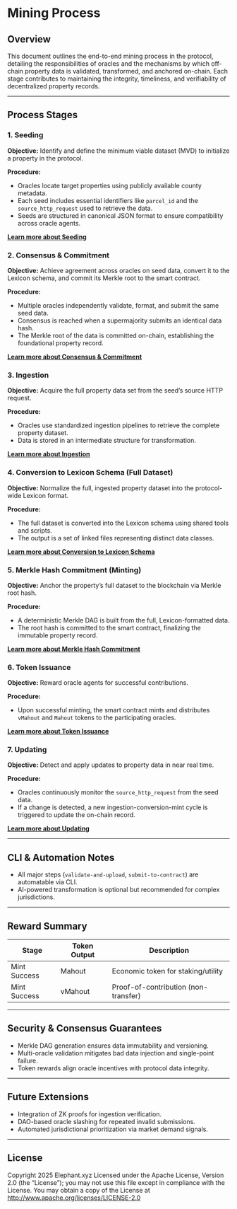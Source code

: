 # Mining Process

## Overview

This document outlines the end-to-end mining process in the protocol, detailing the responsibilities of oracles and the mechanisms by which off-chain property data is validated, transformed, and anchored on-chain. Each stage contributes to maintaining the integrity, timeliness, and verifiability of decentralized property records.

---

## Process Stages

### 1. Seeding

**Objective:** Identify and define the minimum viable dataset (MVD) to initialize a property in the protocol.

**Procedure:**
- Oracles locate target properties using publicly available county metadata.
- Each seed includes essential identifiers like `parcel_id` and the `source_http_request` used to retrieve the data.
- Seeds are structured in canonical JSON format to ensure compatibility across oracle agents.

**[Learn more about Seeding](./1_SEEDING.md)**

### 2. Consensus & Commitment

**Objective:** Achieve agreement across oracles on seed data, convert it to the Lexicon schema, and commit its Merkle root to the smart contract.

**Procedure:**
- Multiple oracles independently validate, format, and submit the same seed data.
- Consensus is reached when a supermajority submits an identical data hash.
- The Merkle root of the data is committed on-chain, establishing the foundational property record.

**[Learn more about Consensus & Commitment](./2_CONSENSUS_AND_COMMITMENT.md)**

### 3. Ingestion

**Objective:** Acquire the full property data set from the seed’s source HTTP request.

**Procedure:**
- Oracles use standardized ingestion pipelines to retrieve the complete property dataset.
- Data is stored in an intermediate structure for transformation.

**[Learn more about Ingestion](./3_INGESTION.md)**

### 4. Conversion to Lexicon Schema (Full Dataset)

**Objective:** Normalize the full, ingested property dataset into the protocol-wide Lexicon format.

**Procedure:**
- The full dataset is converted into the Lexicon schema using shared tools and scripts.
- The output is a set of linked files representing distinct data classes.

**[Learn more about Conversion to Lexicon Schema](./4_CONVERSION_TO_LEXICON_SCHEMA.md)**

### 5. Merkle Hash Commitment (Minting)

**Objective:** Anchor the property’s full dataset to the blockchain via Merkle root hash.

**Procedure:**
- A deterministic Merkle DAG is built from the full, Lexicon-formatted data.
- The root hash is committed to the smart contract, finalizing the immutable property record.

**[Learn more about Merkle Hash Commitment](./5_MERKLE_HASH_COMMITMENT.md)**

### 6. Token Issuance

**Objective:** Reward oracle agents for successful contributions.

**Procedure:**
- Upon successful minting, the smart contract mints and distributes `vMahout` and `Mahout` tokens to the participating oracles.

**[Learn more about Token Issuance](./6_TOKEN_ISSUANCE.md)**

### 7. Updating

**Objective:** Detect and apply updates to property data in near real time.

**Procedure:**
- Oracles continuously monitor the `source_http_request` from the seed data.
- If a change is detected, a new ingestion-conversion-mint cycle is triggered to update the on-chain record.

**[Learn more about Updating](./7_UPDATING.md)**

---

## CLI & Automation Notes

- All major steps (`validate-and-upload`, `submit-to-contract`) are automatable via CLI.
- AI-powered transformation is optional but recommended for complex jurisdictions.

---

## Reward Summary

| Stage        | Token Output | Description                          |
| ------------ | ------------ | ------------------------------------ |
| Mint Success | Mahout       | Economic token for staking/utility   |
| Mint Success | vMahout      | Proof-of-contribution (non-transfer) |

---

## Security & Consensus Guarantees

- Merkle DAG generation ensures data immutability and versioning.
- Multi-oracle validation mitigates bad data injection and single-point failure.
- Token rewards align oracle incentives with protocol data integrity.

---

## Future Extensions

- Integration of ZK proofs for ingestion verification.
- DAO-based oracle slashing for repeated invalid submissions.
- Automated jurisdictional prioritization via market demand signals.

---

## License

Copyright 2025 Elephant.xyz
Licensed under the Apache License, Version 2.0 (the “License”); you may not use this file except in compliance with the License.
You may obtain a copy of the License at http://www.apache.org/licenses/LICENSE-2.0